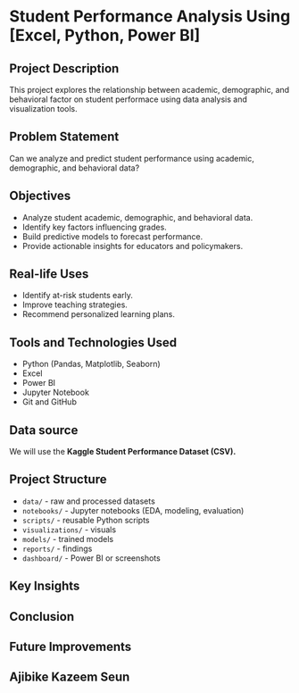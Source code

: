 # Student Performance Analysis Using [Excel, Python, Power BI]

## Project Description
This project explores the relationship between academic, demographic, and behavioral factor 
on student performace using data analysis and visualization tools.

## Problem Statement 

Can we analyze and predict student performance using academic, demographic, and behavioral data?


##  Objectives 

- Analyze student academic, demographic, and behavioral data.
- Identify key factors influencing grades.
- Build predictive models to forecast performance.
- Provide actionable insights for educators and policymakers.


## Real-life Uses
 
- Identify at-risk students early.
- Improve teaching strategies. 
- Recommend personalized learning plans.

## Tools and Technologies Used
- Python (Pandas, Matplotlib, Seaborn)
- Excel 
- Power BI
- Jupyter Notebook
- Git and GitHub


## Data source 

We will use the **Kaggle Student Performance Dataset (CSV).** 

## Project Structure

- `data/` - raw and processed datasets 
- `notebooks/` - Jupyter notebooks (EDA, modeling, evaluation)
- `scripts/` - reusable Python scripts
- `visualizations/` - visuals  
- `models/` - trained models 
- `reports/` - findings
- `dashboard/` - Power BI or screenshots 

## Key Insights 

## Conclusion 

## Future Improvements 

## Ajibike Kazeem Seun 
